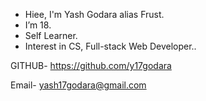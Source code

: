 - Hiee, I'm Yash Godara alias Frust.
- I’m 18.
- Self Learner.
- Interest in CS, Full-stack Web Developer..


GITHUB-
https://github.com/y17godara

Email- 
yash17godara@gmail.com


<!---
y17godara/y17godara is a ✨ special ✨ repository because its `README.md` (this file) appears on your GitHub profile.
You can click the Preview link to take a look at your changes.
--->
